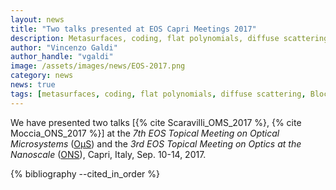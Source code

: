 ```yaml
---
layout: news
title: "Two talks presented at EOS Capri Meetings 2017"
description: Metasurfaces, coding, flat polynomials, diffuse scattering, THz, Bloch surface waves, optical sensing, Vincenzo Galdi, EOS, 2017 
author: "Vincenzo Galdi"
author_handle: "vgaldi"
image: /assets/images/news/EOS-2017.png
category: news
news: true
tags: [metasurfaces, coding, flat polynomials, diffuse scattering, Bloch surface waves, optical sensing]
---
```


We have presented two talks
[{% cite Scaravilli_OMS_2017 %}, {% cite Moccia_ONS_2017 %}]
at the *7th EOS Topical Meeting on Optical Microsystems* ([OµS]) and the 
*3rd EOS Topical Meeting on Optics at the Nanoscale* ([ONS]),
Capri, Italy, Sep. 10-14, 2017.


{% bibliography --cited_in_order %}

[OµS]: http://www.myeos.org/events/capri2017%20#Ous
[ONS]: http://www.myeos.org/events/capri2017%20#ONS
